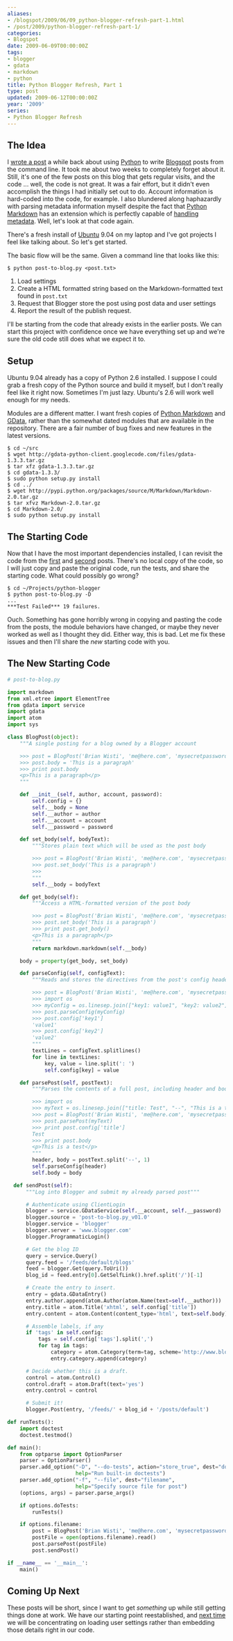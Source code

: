 ```yaml
---
aliases:
- /blogspot/2009/06/09_python-blogger-refresh-part-1.html
- /post/2009/python-blogger-refresh-part-1/
categories:
- Blogspot
date: 2009-06-09T00:00:00Z
tags:
- blogger
- gdata
- markdown
- python
title: Python Blogger Refresh, Part 1
type: post
updated: 2009-06-12T00:00:00Z
year: '2009'
series:
- Python Blogger Refresh
---
```


<!--more-->

## The Idea

[wrote a post]: /post/2007/python-loves-blogger/
[Python]: /tags/python/
[Blogspot]: http://blogspot.com
[Python Markdown]: https://pypi.python.org/pypi/Markdown
[handling metadata]: https://pythonhosted.org/Markdown/extensions/meta_data.html

I [wrote a post][] a while back about using [Python][] to write [Blogspot][] posts
from the command line. It took me about two weeks to completely forget about it. Still, it's one of
the few posts on this blog that gets regular visits, and the code ... well, the code is not great.
It was a fair effort, but it didn't even accomplish the things I had initially set out to do. Account
information is hard-coded into the code, for example. I also blundered along haphazardly with parsing
metadata information myself despite the fact that [Python Markdown][] has an extension which is perfectly
capable of [handling metadata][]. Well, let's look at that code again.
<!--more-->

There's a fresh install of [Ubuntu](http://ubuntu.com) 9.04 on my laptop and I've got projects I feel
like talking about. So let's get started.

The basic flow will be the same. Given a command line that looks like this:

    $ python post-to-blog.py <post.txt>

1. Load settings
2. Create a HTML formatted string based on the Markdown-formatted text found in `post.txt`
3. Request that Blogger store the post using post data and user settings
4. Report the result of the publish request.

I'll be starting from the code that already exists in the earlier posts. We can start this
project with confidence once we have everything set up and we're sure the old code still does
what we expect it to.

## Setup

Ubuntu 9.04 already has a copy of Python 2.6 installed. I suppose I could grab a fresh
copy of the Python source and build it myself, but I don't really feel like it right now.
Sometimes I'm just lazy. Ubuntu's 2.6 will work well enough for my needs.

[GData]: https://github.com/google/gdata-python-client

Modules are a different matter. I want fresh copies of [Python Markdown][] and
[GData][], rather than the somewhat dated modules that are available in the
repository. There are a fair number of bug fixes and new features in the latest versions.

    $ cd ~/src
    $ wget http://gdata-python-client.googlecode.com/files/gdata-1.3.3.tar.gz
    $ tar xfz gdata-1.3.3.tar.gz
    $ cd gdata-1.3.3/
    $ sudo python setup.py install
    $ cd ../
    $ wget http://pypi.python.org/packages/source/M/Markdown/Markdown-2.0.tar.gz
    $ tar xfvz Markdown-2.0.tar.gz
    $ cd Markdown-2.0/
    $ sudo python setup.py install

## The Starting Code

[first]: /post/2007/python-loves-blogger/
[second]: /post/2008/adding-categories-to-python-blogger/

Now that I have the most important dependencies installed, I can revisit the code from
the [first][] and [second][] posts. 
There's no local copy of the code, so I will just copy and paste the original code, run the tests, 
and share the starting code. What could possibly go wrong?

    $ cd ~/Projects/python-blogger
    $ python post-to-blog.py -D
    ...
    ***Test Failed*** 19 failures.

Ouch. Something has gone horribly wrong in copying and pasting the code from the posts, the module
behaviors have changed, or maybe they never worked as well as I thought they did. Either way, 
this is bad. Let me fix these issues and then I'll share the *new* starting code with you.

## The New Starting Code

``` python
# post-to-blog.py

import markdown
from xml.etree import ElementTree
from gdata import service
import gdata
import atom
import sys

class BlogPost(object):
    """A single posting for a blog owned by a Blogger account

    >>> post = BlogPost('Brian Wisti', 'me@here.com', 'mysecretpassword')
    >>> post.body = 'This is a paragraph'
    >>> print post.body
    <p>This is a paragraph</p>
    """

    def __init__(self, author, account, password):
        self.config = {}
        self.__body = None
        self.__author = author
        self.__account = account
        self.__password = password

    def set_body(self, bodyText):
        """Stores plain text which will be used as the post body

        >>> post = BlogPost('Brian Wisti', 'me@here.com', 'mysecretpassword')
        >>> post.set_body('This is a paragraph')
        >>>
        """
        self.__body = bodyText

    def get_body(self):
        """Access a HTML-formatted version of the post body

        >>> post = BlogPost('Brian Wisti', 'me@here.com', 'mysecretpassword')
        >>> post.set_body('This is a paragraph')
        >>> print post.get_body()
        <p>This is a paragraph</p>
        """
        return markdown.markdown(self.__body)

    body = property(get_body, set_body)

    def parseConfig(self, configText):
        """Reads and stores the directives from the post's config header.

        >>> post = BlogPost('Brian Wisti', 'me@here.com', 'mysecretpassword')
        >>> import os
        >>> myConfig = os.linesep.join(["key1: value1", "key2: value2"])
        >>> post.parseConfig(myConfig)
        >>> post.config['key1']
        'value1'
        >>> post.config['key2']
        'value2'
        """
        textLines = configText.splitlines()
        for line in textLines:
            key, value = line.split(': ')
            self.config[key] = value

    def parsePost(self, postText):
        """Parses the contents of a full post, including header and body.

        >>> import os
        >>> myText = os.linesep.join(["title: Test", "--", "This is a test"])
        >>> post = BlogPost('Brian Wisti', 'me@here.com', 'mysecretpassword')
        >>> post.parsePost(myText)
        >>> print post.config['title']
        Test
        >>> print post.body
        <p>This is a test</p>
        """
        header, body = postText.split('--', 1)
        self.parseConfig(header)
        self.body = body

  def sendPost(self):
      """Log into Blogger and submit my already parsed post"""

      # Authenticate using ClientLogin
      blogger = service.GDataService(self.__account, self.__password)
      blogger.source = 'post-to-blog.py_v01.0'
      blogger.service = 'blogger'
      blogger.server = 'www.blogger.com'
      blogger.ProgrammaticLogin()

      # Get the blog ID
      query = service.Query()
      query.feed = '/feeds/default/blogs'
      feed = blogger.Get(query.ToUri())
      blog_id = feed.entry[0].GetSelfLink().href.split('/')[-1]

      # Create the entry to insert.
      entry = gdata.GDataEntry()
      entry.author.append(atom.Author(atom.Name(text=self.__author)))
      entry.title = atom.Title('xhtml', self.config['title'])
      entry.content = atom.Content(content_type='html', text=self.body)

      # Assemble labels, if any
      if 'tags' in self.config:
          tags = self.config['tags'].split(',')
          for tag in tags:
              category = atom.Category(term=tag, scheme='http://www.blogger.com/atom/ns#')
              entry.category.append(category)

      # Decide whether this is a draft.
      control = atom.Control()
      control.draft = atom.Draft(text='yes')
      entry.control = control

      # Submit it!
      blogger.Post(entry, '/feeds/' + blog_id + '/posts/default')

def runTests():
    import doctest
    doctest.testmod()

def main():
    from optparse import OptionParser
    parser = OptionParser()
    parser.add_option("-D", "--do-tests", action="store_true", dest="doTests",
                      help="Run built-in doctests")
    parser.add_option("-f", "--file", dest="filename",
                      help="Specify source file for post")
    (options, args) = parser.parse_args()

    if options.doTests:
        runTests()

    if options.filename:
        post = BlogPost('Brian Wisti', 'me@here.com', 'mysecretpassword')
        postFile = open(options.filename).read()
        post.parsePost(postFile)
        post.sendPost()

if __name__ == '__main__':
    main()
```

## Coming Up Next

[next time]: /post/2009/python-blogger-refresh-part-2-settings/
These posts will be short, since I want to get *something* up while still getting things done at
work. We have our starting point reestablished, and [next time][] we will be concentrating on loading user
settings rather than embedding those details right in our code.
